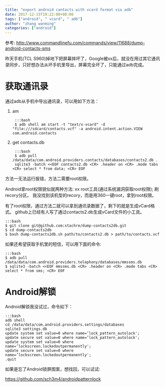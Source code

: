 ```yaml
---
title: "export android cantacts with vcard format via adb"
date: 2017-12-15T19:22:00+08:00
tags: ["android", " vcard", " adb"]
author: "zhang wanming"
categories: ["android"]
---
```


参考:
<http://www.commandlinefu.com/commands/view/11688/dump-android-contacts-sms>


昨天手机(TCL S960)掉地下把屏幕摔坏了，Google被xx后，就没在用过其它通讯录同步，只好想办法从坏手机里导出，屏幕完全坏了，只能通过adb完成。

获取通讯录
===========

通过adb从手机中导出通讯录，可以用如下方法：

1. am

        :::bash
        $ adb shell am start -t "text/x-vcard" -d "file:///sdcard/contacts.vcf" -a android.intent.action.VIEW com.android.contacts

2. get contacts.db

        :::bash
        $ adb pull /data/data/com.android.providers.contacts/databases/contacts2.db .
        sqlite3 -batch <<EOF contacts2.db <CR> .header on <CR> .mode tabs <CR> select * from data; <CR> EOF


方法一无法运行报错，方法二需要root权限。

Android拿root权限貌似就两种方法: xx root工具(通过系统漏洞获取root权限); 刷recory分区。
我没找到该机型的recory，而是用360一键root，拿到root权限。

有了root权限，通过方法二就可以拿到通讯录数据了，剩下的就是生成vCard格式。
github上已经有人写了通过contacts2.db生成vCard文件的小工具。

    :::bash
    $ git clone git@github.com:stachre/dump-contacts2db.git
    $ cd dump-contacts2db
    $ bash dump-contacts2db.sh path/to/contacts2.db > path/to/contacts.vcf


如果还希望获取手机里的短信，可以用下面的命令:

    :::bash
    $ adb pull /data/data/com.android.providers.telephony/databases/mmssms.db
    $ sqlite3 -batch <<EOF mmssms.db <CR> .header on <CR> .mode tabs <CR> select * from sms; <CR> EOF


Android解锁
============
Android解锁我没试过，命令如下：

    :::bash
    adb shell
    cd /data/data/com.android.providers.settings/databases
    sqlite3 settings.db
    update system set value=0 where name=’lock_pattern_autolock';
    update secure set value=0 where name=’lock_pattern_autolock';
    update system set value=0 where name=’lockscreen.lockedoutpermanently';
    update secure set value=0 where name=’lockscreen.lockedoutpermanently';
    .quit

如果是忘了Android锁屏图案，想找回，可以试试:

<https://github.com/sch3m4/androidpatternlock>